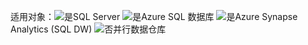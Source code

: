 <Token>适用对象：![是](media/yes.png)SQL Server ![是](media/yes.png)Azure SQL 数据库 ![是](media/yes.png)Azure Synapse Analytics (SQL DW) ![否](media/no.png)并行数据仓库</Token> 

